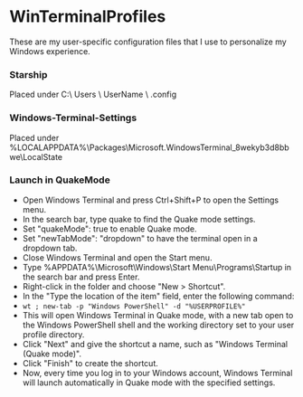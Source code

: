 # WinTerminalProfiles
These are my user-specific configuration files that I use to personalize my Windows experience.

### Starship
Placed under C:\ Users \ UserName \ .config

### Windows-Terminal-Settings
Placed under %LOCALAPPDATA%\Packages\Microsoft.WindowsTerminal_8wekyb3d8bbwe\LocalState

### Launch in QuakeMode
* Open Windows Terminal and press Ctrl+Shift+P to open the Settings menu.
* In the search bar, type quake to find the Quake mode settings.
* Set "quakeMode": true to enable Quake mode.
* Set "newTabMode": "dropdown" to have the terminal open in a dropdown tab.
* Close Windows Terminal and open the Start menu.
* Type %APPDATA%\Microsoft\Windows\Start Menu\Programs\Startup in the search bar and press Enter.
* Right-click in the folder and choose "New > Shortcut".
* In the "Type the location of the item" field, enter the following command:
* ``` wt ; new-tab -p "Windows PowerShell" -d "%USERPROFILE%" ```
* This will open Windows Terminal in Quake mode, with a new tab open to the Windows PowerShell shell and the working directory set to your user profile directory.
* Click "Next" and give the shortcut a name, such as "Windows Terminal (Quake mode)".
* Click "Finish" to create the shortcut.
* Now, every time you log in to your Windows account, Windows Terminal will launch automatically in Quake mode with the specified settings.
